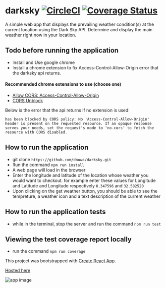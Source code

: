 # darksky               [![CircleCI](https://circleci.com/gh/dnuwa/darksky/tree/develop.svg?style=svg)](https://circleci.com/gh/Snow-Media-Technologies/filmo-backend/tree/develop)              [![Coverage Status](https://coveralls.io/repos/github/dnuwa/darksky/badge.svg?branch=develop)](https://coveralls.io/github/dnuwa/darksky?branch=develop)
A simple web app that displays the prevailing weather condition(s) at the current location using the Dark Sky API. Determine and display the main weather right now in your location. 

## Todo before running the application
- Install and Use google chrome
- Install a chrome extension to fix Access-Control-Allow-Origin error that the darksky api returns.
#### Recommended chrome extensions to use (choose one)
- [Allow CORS: Access-Control-Allow-Origin](https://chrome.google.com/webstore/detail/allow-cors-access-control/lhobafahddgcelffkeicbaginigeejlf?hl=en)
- [CORS Unblock](https://chrome.google.com/webstore/detail/cors-unblock/lfhmikememgdcahcdlaciloancbhjino?hl=en)

Below is the error that the api returns if no extension is used

```` has been blocked by CORS policy: No 'Access-Control-Allow-Origin' header is present on the requested resource. If an opaque response serves your needs, set the request's mode to 'no-cors' to fetch the resource with CORS disabled. ````

## How to run the application
- git clone `https://github.com/dnuwa/darksky.git`
- Run the command `npm run install`
- A web page will load in the browser
- Enter the longitude and latitude of the location whose weather you would want to checkout. for example enter these values for Longitude and Latitude and Longitude respectively `0.347596` and `32.582520`
- Upon clicking on the get weather button, you should be able to see the tempreture, a weather icon and a text description of the current weather

## How to run the application tests
- while in the terminal, stop the server and run the command `npm run test`

## Viewing the test coverage report locally
- run the command `npm run coverage`


This project was bootstrapped with [Create React App](https://github.com/facebook/create-react-app).

[Hosted here](https://eager-carson-8c2567.netlify.app/)

![app image](https://raw.githubusercontent.com/dnuwa/darksky/develop/screencapture-eager-carson-8c2567-netlify-app-2020-06-17-13_31_04.png)


